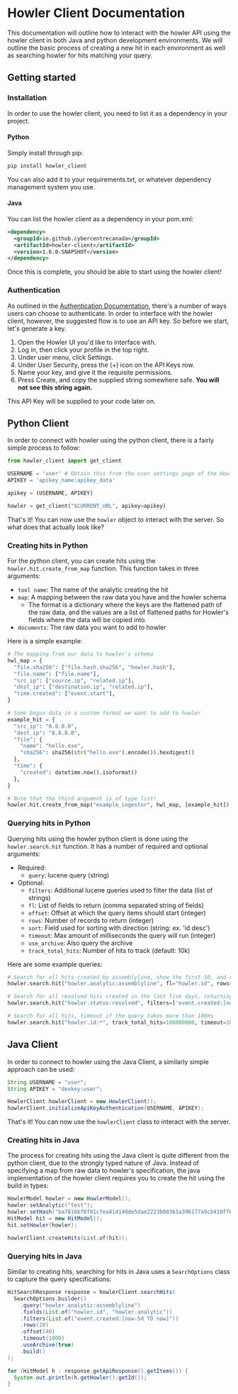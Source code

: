 # Howler Client Documentation

This documentation will outline how to interact with the howler API using the howler client in both Java and python development environments. We will outline the basic process of creating a new hit in each environment as well as searching howler for hits matching your query.

## Getting started

### Installation

In order to use the howler client, you need to list it as a dependency in your project.

#### **Python**

Simply install through pip:

```bash
pip install howler_client
```

You can also add it to your requirements.txt, or whatever dependency management system you use.

#### **Java**

You can list the howler client as a dependency in your pom.xml:

```xml
<dependency>
  <groupId>io.github.cybercentrecanada</groupId>
  <artifactId>howler-client</artifactId>
  <version>1.6.0-SNAPSHOT</version>
</dependency>
```

Once this is complete, you should be able to start using the howler client!

### Authentication

As outlined in the [Authentication Documentation](/help/auth), there's a number of ways users can choose to authenticate. In order to interface with the howler client, however, the suggested flow is to use an API key. So before we start, let's generate a key.

1. Open the Howler UI you'd like to interface with.
2. Log in, then click your profile in the top right.
3. Under user menu, click Settings.
4. Under User Security, press the (+) icon on the API Keys row.
5. Name your key, and give it the requisite permissions.
6. Press Create, and copy the supplied string somewhere safe. **You will not see this string again.**

This API Key will be supplied to your code later on.

## Python Client

In order to connect with howler using the python client, there is a fairly simple process to follow:

```python
from howler_client import get_client

USERNAME = 'user' # Obtain this from the user settings page of the Howler UI
APIKEY = 'apikey_name:apikey_data'

apikey = (USERNAME, APIKEY)

howler = get_client("$CURRENT_URL", apikey=apikey)
```

That's it! You can now use the `howler` object to interact with the server. So what does that actually look like?

### Creating hits in Python

For the python client, you can create hits using the `howler.hit.create_from_map` function. This function takes in three arguments:

- `tool name`: The name of the analytic creating the hit
- `map`: A mapping between the raw data you have and the howler schema
  - The format is a dictionary where the keys are the flattened path of the raw data, and the values are a list of flattened paths for Howler's fields where the data will be copied into.
- `documents`: The raw data you want to add to howler

Here is a simple example:

```python
# The mapping from our data to howler's schema
hwl_map = {
  "file.sha256": ["file.hash.sha256", "howler.hash"],
  "file.name": ["file.name"],
  "src_ip": ["source.ip", "related.ip"],
  "dest_ip": ["destination.ip", "related.ip"],
  "time.created": ["event.start"],
}

# Some bogus data in a custom format we want to add to howler
example_hit = {
  "src_ip": "0.0.0.0",
  "dest_ip": "8.8.8.8",
  "file": {
    "name": "hello.exe",
    "sha256": sha256(str("hello.exe").encode()).hexdigest()
  },
  "time": {
    "created": datetime.now().isoformat()
  },
}

# Note that the third argument is of type list!
howler.hit.create_from_map("example_ingestor", hwl_map, [example_hit])
```

### Querying hits in Python

Querying hits using the howler python client is done using the `howler.search.hit` function. It has a number of required and optional arguments:

- Required:
  - `query`: lucene query (string)
- Optional:
  - `filters`: Additional lucene queries used to filter the data (list of strings)
  - `fl`: List of fields to return (comma separated string of fields)
  - `offset`: Offset at which the query items should start (integer)
  - `rows`: Number of records to return (integer)
  - `sort`: Field used for sorting with direction (string: ex. 'id desc')
  - `timeout`: Max amount of milliseconds the query will run (integer)
  - `use_archive`: Also query the archive
  - `track_total_hits`: Number of hits to track (default: 10k)

Here are some example queries:

```python
# Search for all hits created by assemblyline, show the first 50, and return only their ids
howler.search.hit("howler.analytic:assemblyline", fl="howler.id", rows=50)

# Search for all resolved hits created in the last five days, returning their id and the analytic that created them. Show only ten, offset by 40
howler.search.hit("howler.status:resolved", filters=['event.created:[now-5d TO now]'] fl="howler.id,howler.analytic", rows=10, offset=40)

# Search for all hits, timeout if the query takes more than 100ms
howler.search.hit("howler.id:*", track_total_hits=100000000, timeout=100, use_archive=True)
```

## Java Client

In order to connect to howler using the Java Client, a similarly simple approach can be used:

```java
String USERNAME = "user";
String APIKEY = "devkey:user";

HowlerClient howlerClient = new HowlerClient();
howlerClient.initializeApiKeyAuthentication(USERNAME, APIKEY);
```

That's it! You can now use the `howlerClient` class to interact with the server.

### Creating hits in Java

The process for creating hits using the Java client is quite different from the python client, due to the strongly typed nature of Java. Instead of specifying a map from raw data to howler's specification, the java implementation of the howler client requires you to create the hit using the build in types:

```java
HowlerModel howler = new HowlerModel();
howler.setAnalytic("test");
howler.setHash("ba7816bf8f01cfea414140de5dae2223b00361a396177a9cb410ff61f20015ad");
HitModel hit = new HitModel();
hit.setHowler(howler);

howlerClient.createHits(List.of(hit));
```

### Querying hits in Java

Similar to creating hits, searching for hits in Java uses a `SearchOptions` class to capture the query specifications:

```java
HitSearchResponse response = howlerClient.searchHits(
  SearchOptions.builder()
    .query("howler.analytic:assemblyline")
    .fields(List.of("howler.id", "howler.analytic"))
    .filters(List.of("event.created:[now-5d TO now]"))
    .rows(10)
    .offset(40)
    .timeout(1000)
    .useArchive(true)
    .build()
);

for (HitModel h : response.getApiResponse().getItems()) {
  System.out.println(h.getHowler().getId());
}
```
